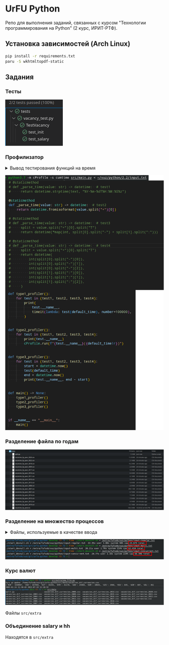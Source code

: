 # UrFU Python

Репо для выполнения заданий, связанных с курсом
"Технологии программирования на Python"
(2 курс, ИРИТ-РТФ).

## Установка зависимостей (Arch Linux)
```sh
pip install -r requirements.txt
paru -S wkhtmltopdf-static
```

## Задания

### Тесты

![tests](/docs/tests.png)

### Профилизатор

<details>
  <summary>Вывод тестирования функций на время</summary>
Исходя из результата, лучшей оказалась вторая функция.

    test1 2.3689908319993265
    test2 0.07577202500033309
    test3 0.31943320199934533
    test4 0.4372644129998662
    test1
            29 function calls in 0.000 seconds

    Ordered by: standard name

    ncalls  tottime  percall  cumtime  percall filename:lineno(function)
            1    0.000    0.000    0.000    0.000 <string>:1(<module>)
            1    0.000    0.000    0.000    0.000 _strptime.py:26(_getlang)
            1    0.000    0.000    0.000    0.000 _strptime.py:318(_strptime)
            1    0.000    0.000    0.000    0.000 _strptime.py:574(_strptime_datetime)
            1    0.000    0.000    0.000    0.000 locale.py:384(normalize)
            1    0.000    0.000    0.000    0.000 locale.py:467(_parse_localename)
            1    0.000    0.000    0.000    0.000 locale.py:575(getlocale)
            1    0.000    0.000    0.000    0.000 profiling.py:9(test1)
            1    0.000    0.000    0.000    0.000 {built-in method _locale.setlocale}
            1    0.000    0.000    0.000    0.000 {built-in method builtins.exec}
            2    0.000    0.000    0.000    0.000 {built-in method builtins.isinstance}
            3    0.000    0.000    0.000    0.000 {built-in method builtins.len}
            1    0.000    0.000    0.000    0.000 {built-in method strptime}
            1    0.000    0.000    0.000    0.000 {method 'disable' of '_lsprof.Profiler' objects}
            1    0.000    0.000    0.000    0.000 {method 'end' of 're.Match' objects}
            3    0.000    0.000    0.000    0.000 {method 'get' of 'dict' objects}
            1    0.000    0.000    0.000    0.000 {method 'groupdict' of 're.Match' objects}
            1    0.000    0.000    0.000    0.000 {method 'keys' of 'dict' objects}
            1    0.000    0.000    0.000    0.000 {method 'lower' of 'str' objects}
            1    0.000    0.000    0.000    0.000 {method 'match' of 're.Pattern' objects}
            1    0.000    0.000    0.000    0.000 {method 'startswith' of 'str' objects}
            2    0.000    0.000    0.000    0.000 {method 'toordinal' of 'datetime.date' objects}
            1    0.000    0.000    0.000    0.000 {method 'weekday' of 'datetime.date' objects}


    test2
            6 function calls in 0.000 seconds

    Ordered by: standard name

    ncalls  tottime  percall  cumtime  percall filename:lineno(function)
            1    0.000    0.000    0.000    0.000 <string>:1(<module>)
            1    0.000    0.000    0.000    0.000 profiling.py:13(test2)
            1    0.000    0.000    0.000    0.000 {built-in method builtins.exec}
            1    0.000    0.000    0.000    0.000 {built-in method fromisoformat}
            1    0.000    0.000    0.000    0.000 {method 'disable' of '_lsprof.Profiler' objects}
            1    0.000    0.000    0.000    0.000 {method 'split' of 'str' objects}


    test3
            8 function calls in 0.000 seconds

    Ordered by: standard name

    ncalls  tottime  percall  cumtime  percall filename:lineno(function)
            1    0.000    0.000    0.000    0.000 <string>:1(<module>)
            1    0.000    0.000    0.000    0.000 profiling.py:17(test3)
            1    0.000    0.000    0.000    0.000 {built-in method builtins.exec}
            1    0.000    0.000    0.000    0.000 {method 'disable' of '_lsprof.Profiler' objects}
            4    0.000    0.000    0.000    0.000 {method 'split' of 'str' objects}


    test4
            12 function calls in 0.000 seconds

    Ordered by: standard name

    ncalls  tottime  percall  cumtime  percall filename:lineno(function)
            1    0.000    0.000    0.000    0.000 <string>:1(<module>)
            1    0.000    0.000    0.000    0.000 profiling.py:22(test4)
            1    0.000    0.000    0.000    0.000 {built-in method builtins.exec}
            1    0.000    0.000    0.000    0.000 {method 'disable' of '_lsprof.Profiler' objects}
            8    0.000    0.000    0.000    0.000 {method 'split' of 'str' objects}


    test1 0:00:00.000065
    test2 0:00:00.000005
    test3 0:00:00.000009
    test4 0:00:00.000011
</details>

![profiler](/docs/profiler.png)


### Разделение файла по годам

![split](/docs/split.png)


### Разделение на множество процессов

<details>
  <summary>Файлы, используемые в качестве ввода</summary>

Файл `input-regular.txt`

    old_stats
    /extra/fufsob/vuz/git/urfu-python/src/data/vacancies_by_year.csv
    Программист

Файл `input-multi.txt`

    old_fast_stats
    /extra/fufsob/vuz/git/urfu-python/src/data
    Программист

Файл `input-concurrent.txt`

    статистика
    /extra/fufsob/vuz/git/urfu-python/src/data
    Программист

</details>

![multi](/docs/multi.png)

### Курс валют

![rates](/docs/rates.png)

Файлы  `src/extra`

### Объединение salary и hh

Находятся в `src/extra`
